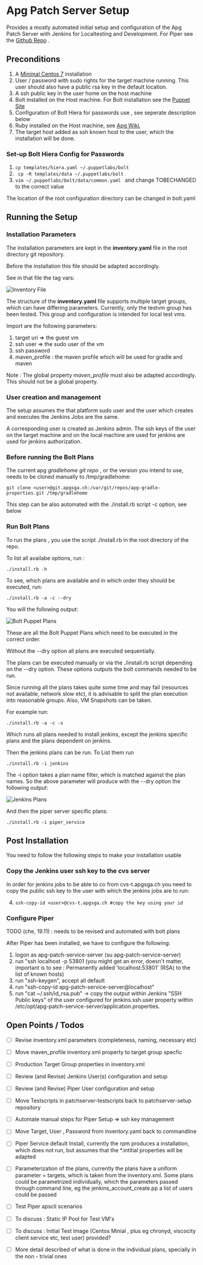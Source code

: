 # Apg Patch Server Setup

Provides a mostly automated initial setup and configuration of the Apg
Patch Server with Jenkins for Localtesting and Development. For Piper
see the [Github Repo]() .

## Preconditions

1. A
   [Minimal Centos 7](http://linuxsoft.cern.ch/centos/6.10/isos/x86_64/CentOS-6.10-x86_64-minimal.iso)
   installation
2. User / password with sudo rights for the target machine running. This
   user should also have a public rsa key in the default location.
3. A ssh public key in the user home on the host machine
4. Bolt installed on the Host machine. For Bolt installation see the
   [Puppet Site](https://puppet.com/docs/bolt/latest/bolt_installing.html)
5. Configuration of Bolt Hiera for passwords use , see seperate
   description below
6. Ruby installed on the Host machine, see [Apg Wiki](https://intranet.apgsga.ch/display/itwi/Ruby),
7. The target host added as ssh known host to the user, which the
   installation will be done.

### Set-up Bolt Hiera Config for Passwords

1. `cp templates/hiera.yaml ~/.puppetlabs/bolt`
2. ` cp -R templates/data ~/.puppetlabs/bolt`
3. `vim ~/.puppetlabs/bolt/data/common.yaml ` and change TOBECHANGED to
   the correct value

The location of the root configuration directory can be changed in
bolt.yaml

## Running the Setup

### Installation Parameters

The installation parameters are kept in the **inventory.yaml** file in
the root directory git repository.

Before the installation this file should be adapted accordingly.

See in that file the tag vars:

![Inventory File](./images/inventory.png)

The structure of the **inventory.yaml** file supports multiple target
groups, which can have differing parameters. Currently, only the testvm
group has been tested. This group and configuration is intended for
local test vms.

Import are the following parameters:

1. target uri => the guest vm
2. ssh user => the sudo user of the vm
3. ssh password
4. maven_profile : the maven profile which will be used for gradle and
   maven

Note : The global property *maven_profile* must also be adapted
accordingly. This should not be a global property.

### User creation and management

The setup assumes the that platform sudo user and the user which creates
and executes the Jenkins Jobs are the same.

A corresponding user is created as Jenkins admin. The ssh keys of the
user on the target machine and on the local machine are used for jenkins are
used for jenkins authorization.

### Before running the Bolt Plans

The current apg *gradlehome git repo* , or the version you intend to
use, needs to be cloned manually to /tmp/gradlehome:

`git clone <user>@git.apgsga.ch:/var/git/repos/apg-gradle-properties.git
/tmp/gradlehome `

This step can be also automated with the ./install.rb script -c option,
see below

### Run Bolt Plans

To run the plans , you use the script ./install.rb in the root directory
of the repo.

To list all availabe options, run :

`./install.rb -h`

To see, which plans are available and in which order they should be
executed, run:

`./install.rb -a -c --dry`

You will the following output:

![Bolt Puppet Plans](./images/plans.png)

These are all the Bolt Puppet Plans which need to be executed in the
correct order.

Without the --dry option all plans are executed sequentially.

The plans can be executed manually or via the ./install.rb script
depending on the --dry option. These options outputs the bolt commands
needed to be run.

Since running all the plans takes quite some time and may fail
(resources not available, network slow etc), it is advisable to split
the plan execution into reasonable groups. Also, VM Snapshots can be
taken.

For example run:

`./install.rb -a -c -x`

Which runs all plans needed to install jenkins, except the jenkins
specific plans and the plans dependent on jenkins.

Then the  jenkins plans can be run. To List them run

`./install.rb -i jenkins`

The -i option takes a plan name filter, which is matched against the
plan names. So the above parameter will produce with the --dry option
the following output:

![Jenkins Plans](./images/jenkins.png)

And then the piper server specific plans:

`./install.rb -i piper_service`

## Post Installation

You need to follow the following steps to make your installation usable

### Copy the Jenkins user ssh key to the cvs server

In order for jenkins jobs to be able to co from cvs-t.apgsga.ch you need
to copy the public ssh key to the user with which the jenkins jobs are
to run:

4. `ssh-copy-id <user>@cvs-t.apgsga.ch #copy the key using your id`

### Configure Piper

TODO (che, 19.11) : needs to be revised and automated with bolt plans

After Piper has been installed, we have to configure the following:

1. logon as apg-patch-service-server (su apg-patch-service-server)
2. run "ssh localhost -p 53801 (you might get an error, doesn't matter,
   important is to see : Permanently added 'localhost:53801' (RSA) to
   the list of known hosts)
3. run "ssh-keygen", accept all default
4. run "ssh-copy-id apg-patch-service-server@localhost"
5. run "cat ~/.ssh/id_rsa.pub" -> copy the output within Jenkins "SSH
   Public keys" of the user configured for jenkins.ssh.user property
   within /etc/opt/apg-patch-service-server/application.properties.


## Open Points / Todos

- [ ] Revise inventory.xml parameters (completeness, naming, necessary
      etc)
- [ ] Move maven_profile inventory.xml property to target group specfic
- [ ] Production Target Group properties in inventory.xml
- [ ] Review (and Revise) Jenkins User(s) configuration and setup
- [ ] Review (and Revise) Piper User configuration and setup
- [ ] Move Testscripts in patchserver-testscripts back to
      patchserver-setup repository
- [ ] Automate manual steps for Piper Setup => ssh key management
- [ ] Move Target, User , Password from inventory.yaml back to commandline
- [ ] Piper Service default Install, currently the rpm produces a
      installation, which does not run, but assumes that the *.intitial
      properties will be adapted
- [ ] Parameterization of the plans, currently the plans have a uniform
      parameter = targets, which is taken from the inventory.xml. Some
      plans could be parametrized individually, which the parameters
      passed through command line, eg the jenkins_account_create.pp a
      list of users could be passed
- [ ] Test Piper apscli scenarios
- [ ] To discuss : Static IP Pool for Test VM's
- [ ] To discuss : Initial Test Image (Centos Minial , plus eg chronyd,
      viscocity client service etc, test user) provided?
- [ ] More detail described of what is done in the individual plans,
      specially in the non - trivial ones




